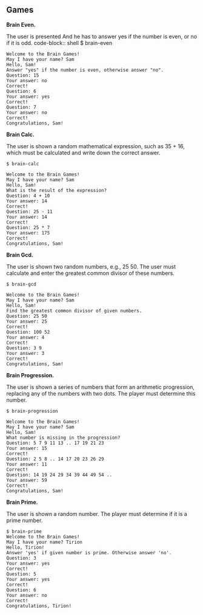 ## Games

**Brain Even.**

The user is presented And he has to answer yes if the number is even, or no if it is odd.
code-block:: shell
    $ brain-even

    Welcome to the Brain Games!
    May I have your name? Sam
    Hello, Sam!
    Answer "yes" if the number is even, otherwise answer "no".
    Question: 15
    Your answer: no
    Correct!
    Question: 6
    Your answer: yes
    Correct!
    Question: 7
    Your answer: no
    Correct!
    Congratulations, Sam!


**Brain Calc.**

The user is shown a random mathematical expression, such as 35 + 16, which must be calculated and write down the correct answer.
```shell
$ brain-calc

Welcome to the Brain Games!
May I have your name? Sam
Hello, Sam!
What is the result of the expression?
Question: 4 + 10
Your answer: 14
Correct!
Question: 25 - 11
Your answer: 14
Correct!
Question: 25 * 7
Your answer: 175
Correct!
Congratulations, Sam!
```

**Brain Gcd.**

The user is shown two random numbers, e.g., 25 50. The user must calculate and enter the greatest common divisor of these numbers.
```shell
$ brain-gcd

Welcome to the Brain Games!
May I have your name? Sam
Hello, Sam!
Find the greatest common divisor of given numbers.
Question: 25 50
Your answer: 25
Correct!
Question: 100 52
Your answer: 4
Correct!
Question: 3 9
Your answer: 3
Correct!
Congratulations, Sam!
```

**Brain Progression.**

The user is shown a series of numbers that form an arithmetic progression, replacing any of the numbers with two dots. The player must determine this number.
```shell
$ brain-progression

Welcome to the Brain Games!
May I have your name? Sam
Hello, Sam!
What number is missing in the progression?
Question: 5 7 9 11 13 .. 17 19 21 23
Your answer: 15
Correct!
Question: 2 5 8 .. 14 17 20 23 26 29
Your answer: 11
Correct!
Question: 14 19 24 29 34 39 44 49 54 ..
Your answer: 59
Correct!
Congratulations, Sam!
```


**Brain Prime.**

The user is shown a random number. The player must determine if it is a prime number.
```shell
$ brain-prime
Welcome to the Brain Games!
May I have your name? Tirion
Hello, Tirion!
Answer 'yes' if given number is prime. Otherwise answer 'no'.
Question: 3
Your answer: yes
Correct!
Question: 5
Your answer: yes
Correct!
Question: 6
Your answer: no
Correct!
Congratulations, Tirion!
```